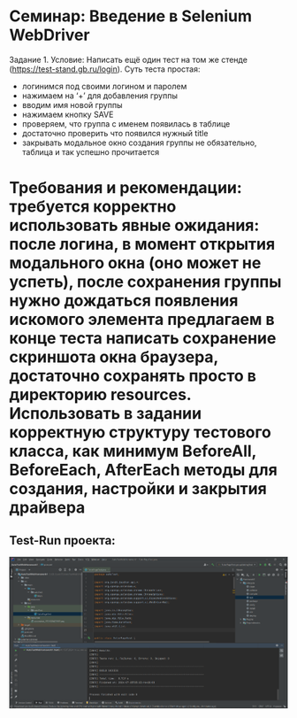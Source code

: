 # Семинар: Введение в Selenium WebDriver

Задание 1. Условие:
Написать ещё один тест на том же стенде (https://test-stand.gb.ru/login). Суть теста простая:
- логинимся под своими логином и паролем
- нажимаем на ‘+’ для добавления группы
- вводим имя новой группы
- нажимаем кнопку SAVE
- проверяем, что группа с именем появилась в таблице
- достаточно проверить что появился нужный title
- закрывать модальное окно создания группы не обязательно, таблица и так успешно прочитается

Требования и рекомендации:
требуется корректно использовать явные ожидания: после логина, в момент открытия модального окна 
(оно может не успеть), после сохранения группы нужно дождаться появления искомого элемента предлагаем 
в конце теста написать сохранение скриншота окна браузера, достаточно сохранять просто в директорию resources.
Использовать в задании корректную структуру тестового класса, как минимум BeforeAll, BeforeEach, 
AfterEach методы для создания, настройки и закрытия драйвера
=======================================================================================================
## Test-Run проекта:
![](HW1_Test-Run.png)
